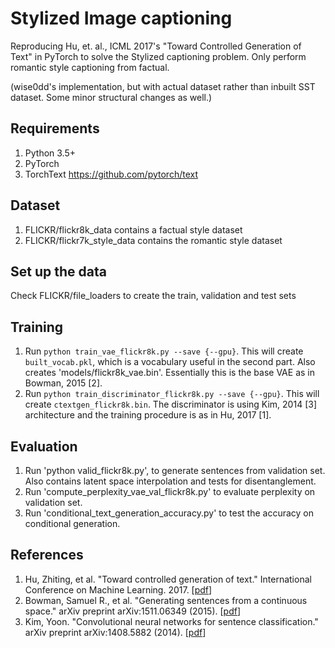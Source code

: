 # Stylized Image captioning
Reproducing Hu, et. al., ICML 2017's "Toward Controlled Generation of Text" in PyTorch to solve
the Stylized captioning problem. Only perform romantic style captioning from factual.

(wise0dd's implementation, but with actual dataset rather than inbuilt SST dataset. Some minor
structural changes as well.)

## Requirements
1. Python 3.5+
2. PyTorch
3. TorchText <https://github.com/pytorch/text>

## Dataset
1. FLICKR/flickr8k_data contains a factual style dataset
2. FLICKR/flickr7k_style_data contains the romantic style dataset

## Set up the data
Check FLICKR/file_loaders to create the train, validation and test sets

## Training
1. Run `python train_vae_flickr8k.py --save {--gpu}`. This will create `built_vocab.pkl`, which is a vocabulary useful in the second part. Also creates 'models/flickr8k_vae.bin'. Essentially this is the base VAE as in Bowman, 2015 [2].
2. Run `python train_discriminator_flickr8k.py --save {--gpu}`. This will create `ctextgen_flickr8k.bin`. The discriminator is using Kim, 2014 [3] architecture and the training procedure is as in Hu, 2017 [1].

## Evaluation
1. Run 'python valid_flickr8k.py', to generate sentences from validation set. Also contains 
latent space interpolation and tests for disentanglement.
2. Run 'compute_perplexity_vae_val_flickr8k.py' to evaluate perplexity on validation set.
3. Run 'conditional_text_generation_accuracy.py' to test the accuracy on conditional generation. 

## References
1. Hu, Zhiting, et al. "Toward controlled generation of text." International Conference on Machine Learning. 2017. [[pdf](http://proceedings.mlr.press/v70/hu17e/hu17e.pdf)]
2. Bowman, Samuel R., et al. "Generating sentences from a continuous space." arXiv preprint arXiv:1511.06349 (2015). [[pdf](https://arxiv.org/pdf/1511.06349.pdf?utm_campaign=Revue%20newsletter&utm_medium=Newsletter&utm_source=revue)]
3. Kim, Yoon. "Convolutional neural networks for sentence classification." arXiv preprint arXiv:1408.5882 (2014). [[pdf](https://arxiv.org/pdf/1408.5882)]

